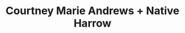 ---
layout: post
category: concert
title: Courtney Marie Andrews + Native Harrow
artists: 
- Courtney Marie Andrews
- Native Harrow
place: 
- La Boule Noire
country: France
city: Paris
---